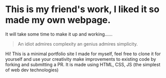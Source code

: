 # This is my friend's work, I liked it so made my own webpage. 

It will take some time to make it up and working......
> An idiot admires complexity an genius admires simplicity.

Hi! This is a minimal portfolio site I made for myself, feel free to clone it for yourself and use your creativity make improvements to existing code by forking and submitting a PR. It is made using HTML, CSS, JS (the simplest of web dev technologies)
